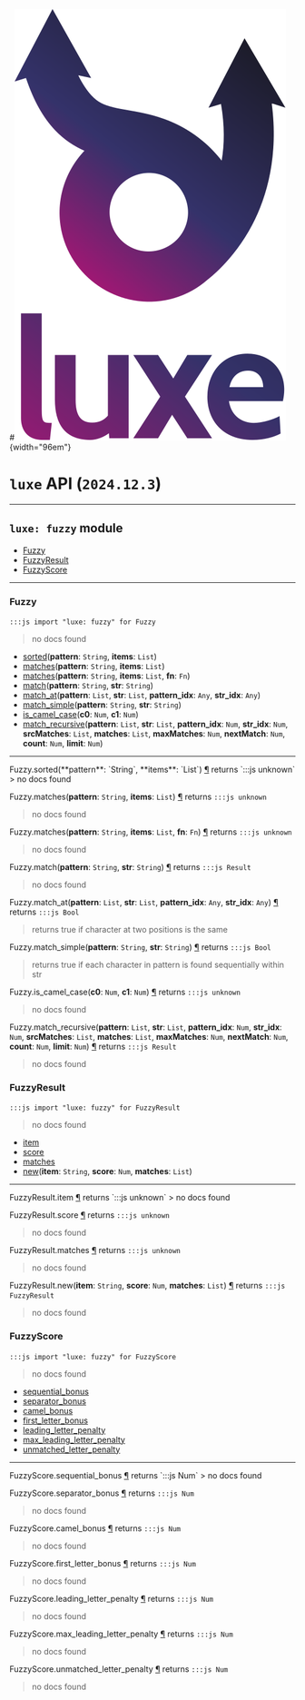 #![](../../../images/luxe-dark.svg){width="96em"}

# `luxe` API (`2024.12.3`)  


---

## `luxe: fuzzy` module

- [Fuzzy](#fuzzy)   
- [FuzzyResult](#fuzzyresult)   
- [FuzzyScore](#fuzzyscore)   

---

### Fuzzy
`:::js import "luxe: fuzzy" for Fuzzy`
> no docs found

- [sorted](#Fuzzy.sorted+2)(**pattern**: `String`, **items**: `List`)
- [matches](#Fuzzy.matches+2)(**pattern**: `String`, **items**: `List`)
- [matches](#Fuzzy.matches+3)(**pattern**: `String`, **items**: `List`, **fn**: `Fn`)
- [match](#Fuzzy.match+2)(**pattern**: `String`, **str**: `String`)
- [match_at](#Fuzzy.match_at+4)(**pattern**: `List`, **str**: `List`, **pattern_idx**: `Any`, **str_idx**: `Any`)
- [match_simple](#Fuzzy.match_simple+2)(**pattern**: `String`, **str**: `String`)
- [is_camel_case](#Fuzzy.is_camel_case+2)(**c0**: `Num`, **c1**: `Num`)
- [match_recursive](#Fuzzy.match_recursive+10)(**pattern**: `List`, **str**: `List`, **pattern_idx**: `Num`, **str_idx**: `Num`, **srcMatches**: `List`, **matches**: `List`, **maxMatches**: `Num`, **nextMatch**: `Num`, **count**: `Num`, **limit**: `Num`)

<hr/>
<endpoint module="luxe: fuzzy" class="Fuzzy" signature="sorted(pattern : String, items : List)"></endpoint>
<signature id="Fuzzy.sorted+2">Fuzzy.sorted(**pattern**: `String`, **items**: `List`)
<a class="headerlink" href="#Fuzzy.sorted+2" title="Permanent link">¶</a></signature>
<span class='api_ret'>returns</span> `:::js unknown`
> no docs found   

<endpoint module="luxe: fuzzy" class="Fuzzy" signature="matches(pattern : String, items : List)"></endpoint>
<signature id="Fuzzy.matches+2">Fuzzy.matches(**pattern**: `String`, **items**: `List`)
<a class="headerlink" href="#Fuzzy.matches+2" title="Permanent link">¶</a></signature>
<span class='api_ret'>returns</span> `:::js unknown`
> no docs found   

<endpoint module="luxe: fuzzy" class="Fuzzy" signature="matches(pattern : String, items : List, fn : Fn)"></endpoint>
<signature id="Fuzzy.matches+3">Fuzzy.matches(**pattern**: `String`, **items**: `List`, **fn**: `Fn`)
<a class="headerlink" href="#Fuzzy.matches+3" title="Permanent link">¶</a></signature>
<span class='api_ret'>returns</span> `:::js unknown`
> no docs found   

<endpoint module="luxe: fuzzy" class="Fuzzy" signature="match(pattern : String, str : String)"></endpoint>
<signature id="Fuzzy.match+2">Fuzzy.match(**pattern**: `String`, **str**: `String`)
<a class="headerlink" href="#Fuzzy.match+2" title="Permanent link">¶</a></signature>
<span class='api_ret'>returns</span> `:::js Result`
> no docs found   

<endpoint module="luxe: fuzzy" class="Fuzzy" signature="match_at(pattern : List, str : List, pattern_idx : Any, str_idx : Any)"></endpoint>
<signature id="Fuzzy.match_at+4">Fuzzy.match_at(**pattern**: `List`, **str**: `List`, **pattern_idx**: `Any`, **str_idx**: `Any`)
<a class="headerlink" href="#Fuzzy.match_at+4" title="Permanent link">¶</a></signature>
<span class='api_ret'>returns</span> `:::js Bool`
> returns true if character at two positions is the same   

<endpoint module="luxe: fuzzy" class="Fuzzy" signature="match_simple(pattern : String, str : String)"></endpoint>
<signature id="Fuzzy.match_simple+2">Fuzzy.match_simple(**pattern**: `String`, **str**: `String`)
<a class="headerlink" href="#Fuzzy.match_simple+2" title="Permanent link">¶</a></signature>
<span class='api_ret'>returns</span> `:::js Bool`
> returns true if each character in pattern is found sequentially within str   

<endpoint module="luxe: fuzzy" class="Fuzzy" signature="is_camel_case(c0 : Num, c1 : Num)"></endpoint>
<signature id="Fuzzy.is_camel_case+2">Fuzzy.is_camel_case(**c0**: `Num`, **c1**: `Num`)
<a class="headerlink" href="#Fuzzy.is_camel_case+2" title="Permanent link">¶</a></signature>
<span class='api_ret'>returns</span> `:::js unknown`
> no docs found   

<endpoint module="luxe: fuzzy" class="Fuzzy" signature="match_recursive(pattern : List, str : List, pattern_idx : Num, str_idx : Num, srcMatches : List, matches : List, maxMatches : Num, nextMatch : Num, count : Num, limit : Num)"></endpoint>
<signature id="Fuzzy.match_recursive+10">Fuzzy.match_recursive(**pattern**: `List`, **str**: `List`, **pattern_idx**: `Num`, **str_idx**: `Num`, **srcMatches**: `List`, **matches**: `List`, **maxMatches**: `Num`, **nextMatch**: `Num`, **count**: `Num`, **limit**: `Num`)
<a class="headerlink" href="#Fuzzy.match_recursive+10" title="Permanent link">¶</a></signature>
<span class='api_ret'>returns</span> `:::js Result`
> no docs found   

### FuzzyResult
`:::js import "luxe: fuzzy" for FuzzyResult`
> no docs found

- [item](#FuzzyResult.item)
- [score](#FuzzyResult.score)
- [matches](#FuzzyResult.matches)
- [new](#FuzzyResult.new+3)(**item**: `String`, **score**: `Num`, **matches**: `List`)

<hr/>
<endpoint module="luxe: fuzzy" class="FuzzyResult" signature="item"></endpoint>
<signature id="FuzzyResult.item">FuzzyResult.item
<a class="headerlink" href="#FuzzyResult.item" title="Permanent link">¶</a></signature>
<span class='api_ret'>returns</span> `:::js unknown`
> no docs found   

<endpoint module="luxe: fuzzy" class="FuzzyResult" signature="score"></endpoint>
<signature id="FuzzyResult.score">FuzzyResult.score
<a class="headerlink" href="#FuzzyResult.score" title="Permanent link">¶</a></signature>
<span class='api_ret'>returns</span> `:::js unknown`
> no docs found   

<endpoint module="luxe: fuzzy" class="FuzzyResult" signature="matches"></endpoint>
<signature id="FuzzyResult.matches">FuzzyResult.matches
<a class="headerlink" href="#FuzzyResult.matches" title="Permanent link">¶</a></signature>
<span class='api_ret'>returns</span> `:::js unknown`
> no docs found   

<endpoint module="luxe: fuzzy" class="FuzzyResult" signature="new(item : String, score : Num, matches : List)"></endpoint>
<signature id="FuzzyResult.new+3">FuzzyResult.new(**item**: `String`, **score**: `Num`, **matches**: `List`)
<a class="headerlink" href="#FuzzyResult.new+3" title="Permanent link">¶</a></signature>
<span class='api_ret'>returns</span> `:::js FuzzyResult`
> no docs found   

### FuzzyScore
`:::js import "luxe: fuzzy" for FuzzyScore`
> no docs found

- [sequential_bonus](#FuzzyScore.sequential_bonus)
- [separator_bonus](#FuzzyScore.separator_bonus)
- [camel_bonus](#FuzzyScore.camel_bonus)
- [first_letter_bonus](#FuzzyScore.first_letter_bonus)
- [leading_letter_penalty](#FuzzyScore.leading_letter_penalty)
- [max_leading_letter_penalty](#FuzzyScore.max_leading_letter_penalty)
- [unmatched_letter_penalty](#FuzzyScore.unmatched_letter_penalty)

<hr/>
<endpoint module="luxe: fuzzy" class="FuzzyScore" signature="sequential_bonus"></endpoint>
<signature id="FuzzyScore.sequential_bonus">FuzzyScore.sequential_bonus
<a class="headerlink" href="#FuzzyScore.sequential_bonus" title="Permanent link">¶</a></signature>
<span class='api_ret'>returns</span> `:::js Num`
> no docs found   

<endpoint module="luxe: fuzzy" class="FuzzyScore" signature="separator_bonus"></endpoint>
<signature id="FuzzyScore.separator_bonus">FuzzyScore.separator_bonus
<a class="headerlink" href="#FuzzyScore.separator_bonus" title="Permanent link">¶</a></signature>
<span class='api_ret'>returns</span> `:::js Num`
> no docs found   

<endpoint module="luxe: fuzzy" class="FuzzyScore" signature="camel_bonus"></endpoint>
<signature id="FuzzyScore.camel_bonus">FuzzyScore.camel_bonus
<a class="headerlink" href="#FuzzyScore.camel_bonus" title="Permanent link">¶</a></signature>
<span class='api_ret'>returns</span> `:::js Num`
> no docs found   

<endpoint module="luxe: fuzzy" class="FuzzyScore" signature="first_letter_bonus"></endpoint>
<signature id="FuzzyScore.first_letter_bonus">FuzzyScore.first_letter_bonus
<a class="headerlink" href="#FuzzyScore.first_letter_bonus" title="Permanent link">¶</a></signature>
<span class='api_ret'>returns</span> `:::js Num`
> no docs found   

<endpoint module="luxe: fuzzy" class="FuzzyScore" signature="leading_letter_penalty"></endpoint>
<signature id="FuzzyScore.leading_letter_penalty">FuzzyScore.leading_letter_penalty
<a class="headerlink" href="#FuzzyScore.leading_letter_penalty" title="Permanent link">¶</a></signature>
<span class='api_ret'>returns</span> `:::js Num`
> no docs found   

<endpoint module="luxe: fuzzy" class="FuzzyScore" signature="max_leading_letter_penalty"></endpoint>
<signature id="FuzzyScore.max_leading_letter_penalty">FuzzyScore.max_leading_letter_penalty
<a class="headerlink" href="#FuzzyScore.max_leading_letter_penalty" title="Permanent link">¶</a></signature>
<span class='api_ret'>returns</span> `:::js Num`
> no docs found   

<endpoint module="luxe: fuzzy" class="FuzzyScore" signature="unmatched_letter_penalty"></endpoint>
<signature id="FuzzyScore.unmatched_letter_penalty">FuzzyScore.unmatched_letter_penalty
<a class="headerlink" href="#FuzzyScore.unmatched_letter_penalty" title="Permanent link">¶</a></signature>
<span class='api_ret'>returns</span> `:::js Num`
> no docs found   

